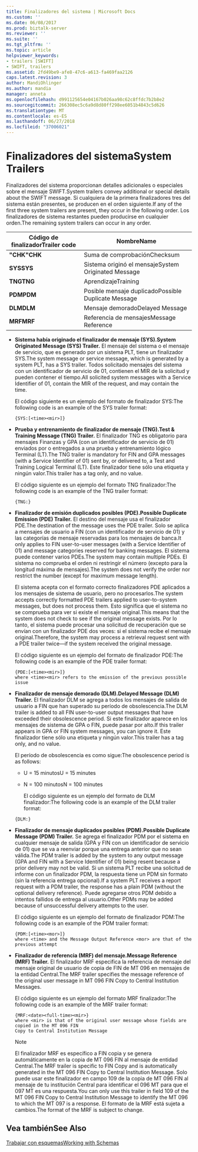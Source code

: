 ```yaml
---
title: Finalizadores del sistema | Microsoft Docs
ms.custom: ''
ms.date: 06/08/2017
ms.prod: biztalk-server
ms.reviewer: ''
ms.suite: ''
ms.tgt_pltfrm: ''
ms.topic: article
helpviewer_keywords:
- trailers [SWIFT]
- SWIFT, trailers
ms.assetid: 2fd49be9-afe8-47c6-a613-fa469faa2126
caps.latest.revision: 3
author: MandiOhlinger
ms.author: mandia
manager: anneta
ms.openlocfilehash: d991125654e04167b026aa98c62c8ffdc7b2b8e2
ms.sourcegitcommit: 266308ec5c6a9d8d80ff298ee6051b4843c5d626
ms.translationtype: MT
ms.contentlocale: es-ES
ms.lasthandoff: 06/27/2018
ms.locfileid: "37006021"
---
```

# <a name="system-trailers"></a><span data-ttu-id="5f0c5-102">Finalizadores del sistema</span><span class="sxs-lookup"><span data-stu-id="5f0c5-102">System Trailers</span></span>
<span data-ttu-id="5f0c5-103">Finalizadores del sistema proporcionan detalles adicionales o especiales sobre el mensaje SWIFT.</span><span class="sxs-lookup"><span data-stu-id="5f0c5-103">System trailers convey additional or special details about the SWIFT message.</span></span> <span data-ttu-id="5f0c5-104">Si cualquiera de la primera finalizadores tres del sistema están presentes, se producen en el orden siguiente.</span><span class="sxs-lookup"><span data-stu-id="5f0c5-104">If any of the first three system trailers are present, they occur in the following order.</span></span> <span data-ttu-id="5f0c5-105">Los finalizadores de sistema restantes pueden producirse en cualquier orden.</span><span class="sxs-lookup"><span data-stu-id="5f0c5-105">The remaining system trailers can occur in any order.</span></span>  
  
|<span data-ttu-id="5f0c5-106">Código de finalizador</span><span class="sxs-lookup"><span data-stu-id="5f0c5-106">Trailer code</span></span>|<span data-ttu-id="5f0c5-107">Nombre</span><span class="sxs-lookup"><span data-stu-id="5f0c5-107">Name</span></span>|  
|------------------|----------|  
|<span data-ttu-id="5f0c5-108">**"CHK"**</span><span class="sxs-lookup"><span data-stu-id="5f0c5-108">**CHK**</span></span>|<span data-ttu-id="5f0c5-109">Suma de comprobación</span><span class="sxs-lookup"><span data-stu-id="5f0c5-109">Checksum</span></span>|  
|<span data-ttu-id="5f0c5-110">**SYS**</span><span class="sxs-lookup"><span data-stu-id="5f0c5-110">**SYS**</span></span>|<span data-ttu-id="5f0c5-111">Sistema originó el mensaje</span><span class="sxs-lookup"><span data-stu-id="5f0c5-111">System Originated Message</span></span>|  
|<span data-ttu-id="5f0c5-112">**TNG**</span><span class="sxs-lookup"><span data-stu-id="5f0c5-112">**TNG**</span></span>|<span data-ttu-id="5f0c5-113">Aprendizaje</span><span class="sxs-lookup"><span data-stu-id="5f0c5-113">Training</span></span>|  
|<span data-ttu-id="5f0c5-114">**PDM**</span><span class="sxs-lookup"><span data-stu-id="5f0c5-114">**PDM**</span></span>|<span data-ttu-id="5f0c5-115">Posible mensaje duplicado</span><span class="sxs-lookup"><span data-stu-id="5f0c5-115">Possible Duplicate Message</span></span>|  
|<span data-ttu-id="5f0c5-116">**DLM**</span><span class="sxs-lookup"><span data-stu-id="5f0c5-116">**DLM**</span></span>|<span data-ttu-id="5f0c5-117">Mensaje demorado</span><span class="sxs-lookup"><span data-stu-id="5f0c5-117">Delayed Message</span></span>|  
|<span data-ttu-id="5f0c5-118">**MRF**</span><span class="sxs-lookup"><span data-stu-id="5f0c5-118">**MRF**</span></span>|<span data-ttu-id="5f0c5-119">Referencia de mensajes</span><span class="sxs-lookup"><span data-stu-id="5f0c5-119">Message Reference</span></span>|  
  
- <span data-ttu-id="5f0c5-120">**Sistema había originado el finalizador de mensaje (SYS).**</span><span class="sxs-lookup"><span data-stu-id="5f0c5-120">**System Originated Message (SYS) Trailer.**</span></span> <span data-ttu-id="5f0c5-121">El mensaje del sistema o el mensaje de servicio, que es generado por un sistema PLT, tiene un finalizador SYS.</span><span class="sxs-lookup"><span data-stu-id="5f0c5-121">The system message or service message, which is generated by a system PLT, has a SYS trailer.</span></span> <span data-ttu-id="5f0c5-122">Todos solicitado mensajes del sistema con un identificador de servicio de 01, contienen el MIR de la solicitud y pueden contener el tiempo.</span><span class="sxs-lookup"><span data-stu-id="5f0c5-122">All solicited system messages with a Service Identifier of 01, contain the MIR of the request, and may contain the time.</span></span>  
  
   <span data-ttu-id="5f0c5-123">El código siguiente es un ejemplo del formato de finalizador SYS:</span><span class="sxs-lookup"><span data-stu-id="5f0c5-123">The following code is an example of the SYS trailer format:</span></span>  
  
  ```  
  {SYS:[<time><mir>]}  
  ```  
  
- <span data-ttu-id="5f0c5-124">**Prueba y entrenamiento de finalizador de mensaje (TNG).**</span><span class="sxs-lookup"><span data-stu-id="5f0c5-124">**Test & Training Message (TNG) Trailer.**</span></span> <span data-ttu-id="5f0c5-125">El finalizador TNG es obligatorio para mensajes Finanzas y GPA (con un identificador de servicio de 01) enviados por o entregados a una prueba y entrenamiento lógico Terminal (LT).</span><span class="sxs-lookup"><span data-stu-id="5f0c5-125">The TNG trailer is mandatory for FIN and GPA messages (with a Service Identifier of 01) sent by, or delivered to, a Test and Training Logical Terminal (LT).</span></span> <span data-ttu-id="5f0c5-126">Este finalizador tiene sólo una etiqueta y ningún valor.</span><span class="sxs-lookup"><span data-stu-id="5f0c5-126">This trailer has a tag only, and no value.</span></span>  
  
   <span data-ttu-id="5f0c5-127">El código siguiente es un ejemplo del formato TNG finalizador:</span><span class="sxs-lookup"><span data-stu-id="5f0c5-127">The following code is an example of the TNG trailer format:</span></span>  
  
  ```  
  {TNG:}  
  ```  
  
- <span data-ttu-id="5f0c5-128">**Finalizador de emisión duplicados posibles (PDE).**</span><span class="sxs-lookup"><span data-stu-id="5f0c5-128">**Possible Duplicate Emission (PDE) Trailer.**</span></span> <span data-ttu-id="5f0c5-129">El destino del mensaje usa el finalizador PDE.</span><span class="sxs-lookup"><span data-stu-id="5f0c5-129">The destination of the message uses the PDE trailer.</span></span> <span data-ttu-id="5f0c5-130">Solo se aplica a mensajes de usuario a FIN (con un identificador de servicio de 01) y las categorías de mensaje reservadas para los mensajes de banca.</span><span class="sxs-lookup"><span data-stu-id="5f0c5-130">It only applies to FIN user-to-user messages (with a Service Identifier of 01) and message categories reserved for banking messages.</span></span> <span data-ttu-id="5f0c5-131">El sistema puede contener varios PDEs.</span><span class="sxs-lookup"><span data-stu-id="5f0c5-131">The system may contain multiple PDEs.</span></span> <span data-ttu-id="5f0c5-132">El sistema no comprueba el orden ni restringir el número (excepto para la longitud máxima de mensajes).</span><span class="sxs-lookup"><span data-stu-id="5f0c5-132">The system does not verify the order nor restrict the number (except for maximum message length).</span></span>  
  
   <span data-ttu-id="5f0c5-133">El sistema acepta con el formato correcto finalizadores PDE aplicados a los mensajes de sistema de usuario, pero no procesarlos.</span><span class="sxs-lookup"><span data-stu-id="5f0c5-133">The system accepts correctly formatted PDE trailers applied to user-to-system messages, but does not process them.</span></span> <span data-ttu-id="5f0c5-134">Esto significa que el sistema no se comprueba para ver si existe el mensaje original.</span><span class="sxs-lookup"><span data-stu-id="5f0c5-134">This means that the system does not check to see if the original message exists.</span></span> <span data-ttu-id="5f0c5-135">Por lo tanto, el sistema puede procesar una solicitud de recuperación que se envían con un finalizador PDE dos veces: si el sistema recibe el mensaje original.</span><span class="sxs-lookup"><span data-stu-id="5f0c5-135">Therefore, the system may process a retrieval request sent with a PDE trailer twice—if the system received the original message.</span></span>  
  
   <span data-ttu-id="5f0c5-136">El código siguiente es un ejemplo del formato de finalizador PDE:</span><span class="sxs-lookup"><span data-stu-id="5f0c5-136">The following code is an example of the PDE trailer format:</span></span>  
  
  ```  
  {PDE:[<time><mir>]}  
  where <time><mir> refers to the emission of the previous possible issue  
  ```  
  
- <span data-ttu-id="5f0c5-137">**Finalizador de mensaje demorado (DLM).**</span><span class="sxs-lookup"><span data-stu-id="5f0c5-137">**Delayed Message (DLM) Trailer.**</span></span> <span data-ttu-id="5f0c5-138">El finalizador DLM se agrega a todos los mensajes de salida de usuario a FIN que han superado su período de obsolescencia.</span><span class="sxs-lookup"><span data-stu-id="5f0c5-138">The DLM trailer is added to all FIN user-to-user output messages that have exceeded their obsolescence period.</span></span> <span data-ttu-id="5f0c5-139">Si este finalizador aparece en los mensajes de sistema de GPA o FIN, puede pasar por alto.</span><span class="sxs-lookup"><span data-stu-id="5f0c5-139">If this trailer appears in GPA or FIN system messages, you can ignore it.</span></span> <span data-ttu-id="5f0c5-140">Este finalizador tiene sólo una etiqueta y ningún valor.</span><span class="sxs-lookup"><span data-stu-id="5f0c5-140">This trailer has a tag only, and no value.</span></span>  
  
   <span data-ttu-id="5f0c5-141">El período de obsolescencia es como sigue:</span><span class="sxs-lookup"><span data-stu-id="5f0c5-141">The obsolescence period is as follows:</span></span>  
  
  - <span data-ttu-id="5f0c5-142">U = 15 minutos</span><span class="sxs-lookup"><span data-stu-id="5f0c5-142">U = 15 minutes</span></span>  
  
  - <span data-ttu-id="5f0c5-143">N = 100 minutos</span><span class="sxs-lookup"><span data-stu-id="5f0c5-143">N = 100 minutes</span></span>  
  
    <span data-ttu-id="5f0c5-144">El código siguiente es un ejemplo del formato de DLM finalizador:</span><span class="sxs-lookup"><span data-stu-id="5f0c5-144">The following code is an example of the DLM trailer format:</span></span>  
  
  ```  
  {DLM:}  
  ```  
  
- <span data-ttu-id="5f0c5-145">**Finalizador de mensaje duplicados posibles (PDM).**</span><span class="sxs-lookup"><span data-stu-id="5f0c5-145">**Possible Duplicate Message (PDM) Trailer.**</span></span> <span data-ttu-id="5f0c5-146">Se agrega el finalizador PDM por el sistema en cualquier mensaje de salida (GPA y FIN con un identificador de servicio de 01) que se va a reenviar porque una entrega anterior que no sean válida.</span><span class="sxs-lookup"><span data-stu-id="5f0c5-146">The PDM trailer is added by the system to any output message (GPA and FIN with a Service Identifier of 01) being resent because a prior delivery may not be valid.</span></span> <span data-ttu-id="5f0c5-147">Si un sistema PLT recibe una solicitud de informe con un finalizador PDM, la respuesta tiene un PDM sin formato (sin la referencia entrega opcional).</span><span class="sxs-lookup"><span data-stu-id="5f0c5-147">If a system PLT receives a report request with a PDM trailer, the response has a plain PDM (without the optional delivery reference).</span></span> <span data-ttu-id="5f0c5-148">Puede agregarse otros PDM debido a intentos fallidos de entrega al usuario.</span><span class="sxs-lookup"><span data-stu-id="5f0c5-148">Other PDMs may be added because of unsuccessful delivery attempts to the user.</span></span>  
  
   <span data-ttu-id="5f0c5-149">El código siguiente es un ejemplo del formato de finalizador PDM:</span><span class="sxs-lookup"><span data-stu-id="5f0c5-149">The following code is an example of the PDM trailer format:</span></span>  
  
  ```  
  {PDM:[<time><mor>]}  
  where <time> and the Message Output Reference <mor> are that of the previous attempt  
  ```  
  
- <span data-ttu-id="5f0c5-150">**Finalizador de referencia (MRF) del mensaje.**</span><span class="sxs-lookup"><span data-stu-id="5f0c5-150">**Message Reference (MRF) Trailer.**</span></span> <span data-ttu-id="5f0c5-151">El finalizador MRF especifica la referencia de mensaje del mensaje original de usuario de copia de FIN de MT 096 en mensajes de la entidad Central.</span><span class="sxs-lookup"><span data-stu-id="5f0c5-151">The MRF trailer specifies the message reference of the original user message in MT 096 FIN Copy to Central Institution Messages.</span></span>  
  
   <span data-ttu-id="5f0c5-152">El código siguiente es un ejemplo del formato MRF finalizador:</span><span class="sxs-lookup"><span data-stu-id="5f0c5-152">The following code is an example of the MRF trailer format:</span></span>  
  
  ```  
  {MRF:<date><full-time><mir>}  
  where <mir> is that of the original user message whose fields are copied in the MT 096 FIN  
  Copy to Central Institution Message  
  ```  
  
  > [!NOTE]
  >  <span data-ttu-id="5f0c5-153">El finalizador MRF es específico a FIN copia y se genera automáticamente en la copia de MT 096 FIN al mensaje de entidad Central.</span><span class="sxs-lookup"><span data-stu-id="5f0c5-153">The MRF trailer is specific to FIN Copy and is automatically generated in the MT 096 FIN Copy to Central Institution Message.</span></span> <span data-ttu-id="5f0c5-154">Solo puede usar este finalizador en campo 109 de la copia de MT 096 FIN al mensaje de tu institución Central para identificar el 096 MT para que el 097 MT es una respuesta.</span><span class="sxs-lookup"><span data-stu-id="5f0c5-154">You can only use this trailer in field 109 of the MT 096 FIN Copy to Central Institution Message to identify the MT 096 to which the MT 097 is a response.</span></span> <span data-ttu-id="5f0c5-155">El formato de la MRF está sujeta a cambios.</span><span class="sxs-lookup"><span data-stu-id="5f0c5-155">The format of the MRF is subject to change.</span></span>  
  
## <a name="see-also"></a><span data-ttu-id="5f0c5-156">Vea también</span><span class="sxs-lookup"><span data-stu-id="5f0c5-156">See Also</span></span>  
 [<span data-ttu-id="5f0c5-157">Trabajar con esquemas</span><span class="sxs-lookup"><span data-stu-id="5f0c5-157">Working with Schemas</span></span>](../../adapters-and-accelerators/accelerator-swift/working-with-schemas.md)